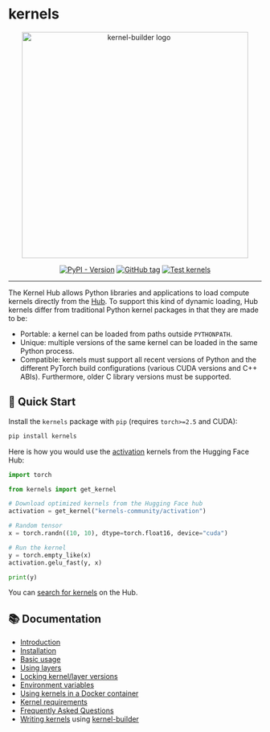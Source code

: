 # kernels

<div align="center">
<img src="https://github.com/user-attachments/assets/64a652f3-0cd3-4829-b3c1-df13f7933569" width="450" height="450" alt="kernel-builder logo">
<p align="center">
    <a href="https://pypi.org/project/kernels"><img alt="PyPI - Version" src="https://img.shields.io/pypi/v/kernels"></a>
    <a href="https://github.com/huggingface/kernels/tags"><img alt="GitHub tag" src="https://img.shields.io/github/v/tag/huggingface/kernels"></a>
    <a href="https://github.com/huggingface/kernels/actions/workflows/docker-build-push.yaml"><img alt="Test kernels" src="https://img.shields.io/github/actions/workflow/status/huggingface/kernels/test.yml?label=test"></a>
  
</p>
</div>
<hr/>

The Kernel Hub allows Python libraries and applications to load compute
kernels directly from the [Hub](https://hf.co/). To support this kind
of dynamic loading, Hub kernels differ from traditional Python kernel
packages in that they are made to be:

- Portable: a kernel can be loaded from paths outside `PYTHONPATH`.
- Unique: multiple versions of the same kernel can be loaded in the
  same Python process.
- Compatible: kernels must support all recent versions of Python and
  the different PyTorch build configurations (various CUDA versions
  and C++ ABIs). Furthermore, older C library versions must be supported.

## 🚀 Quick Start

Install the `kernels` package with `pip` (requires `torch>=2.5` and CUDA):

```bash
pip install kernels
```

Here is how you would use the [activation](https://huggingface.co/kernels-community/activation) kernels from the Hugging Face Hub:

```python
import torch

from kernels import get_kernel

# Download optimized kernels from the Hugging Face hub
activation = get_kernel("kernels-community/activation")

# Random tensor
x = torch.randn((10, 10), dtype=torch.float16, device="cuda")

# Run the kernel
y = torch.empty_like(x)
activation.gelu_fast(y, x)

print(y)
```

You can [search for kernels](https://huggingface.co/models?other=kernel) on
the Hub.

## 📚 Documentation

- [Introduction](docs/source/index.md)
- [Installation](docs/source/installation.md)
- [Basic usage](docs/source/basic-usage.md)
- [Using layers](docs/source/layers.md)
- [Locking kernel/layer versions](docs/source/locking.md)
- [Environment variables](docs/source/env.md)
- [Using kernels in a Docker container](docs/source/docker.md)
- [Kernel requirements](docs/source/kernel-requirements.md)
- [Frequently Asked Questions](docs/source/faq.md)
- [Writing kernels](https://github.com/huggingface/kernel-builder/blob/main/docs/writing-kernels.md) using [kernel-builder](https://github.com/huggingface/kernel-builder/)
